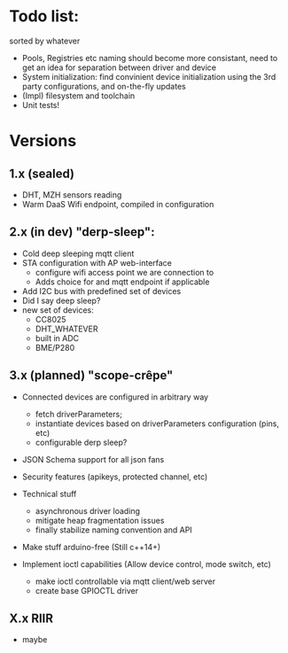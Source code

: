 # Todo list:
sorted by whatever

- Pools, Registries etc naming should become more consistant, need to get an idea for separation between driver and device
- System initialization: find convinient device initialization using the 3rd party configurations, and on-the-fly updates
- (Impl) filesystem and toolchain
- Unit tests!

# Versions

## 1.x (sealed)

- DHT, MZH sensors reading
- Warm DaaS Wifi endpoint, compiled in configuration

## 2.x (in dev) "derp-sleep":

- Cold deep sleeping mqtt client
- STA configuration with AP web-interface
    - configure wifi access point we are connection to
    - Adds choice for and mqtt endpoint if applicable 
- Add I2C bus with predefined set of devices
- Did I say deep sleep?
- new set of devices:
  - CC8025
  - DHT_WHATEVER
  - built in ADC
  - BME/P280

## 3.x (planned) "scope-crêpe"


- Connected devices are configured in arbitrary way
  - fetch driverParameters;
  - instantiate devices based on driverParameters configuration (pins, etc)
  - configurable derp sleep?

- JSON Schema support for all json fans

- Security features (apikeys, protected  channel, etc)

- Technical stuff
  - asynchronous driver loading
  - mitigate heap fragmentation issues
  - finally stabilize naming convention and API

- Make stuff arduino-free (Still c++14+)
- Implement ioctl capabilities (Allow device control, mode switch, etc)
    - make ioctl controllable via mqtt client/web server
    - create base GPIOCTL driver

## X.x RIIR
  - maybe